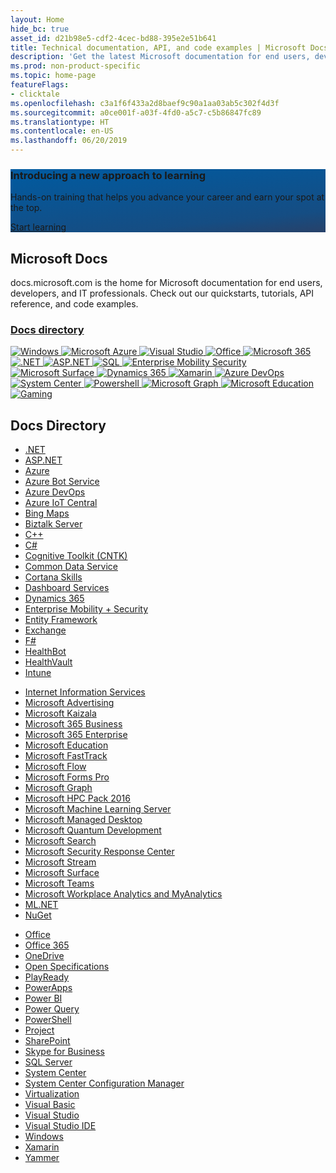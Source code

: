 ```yaml
---
layout: Home
hide_bc: true
asset_id: d21b98e5-cdf2-4cec-bd88-395e2e51b641
title: Technical documentation, API, and code examples | Microsoft Docs
description: 'Get the latest Microsoft documentation for end users, developers and IT professionals: API reference, code examples, technical documentation, and more.'
ms.prod: non-product-specific
ms.topic: home-page
featureFlags:
- clicktale
ms.openlocfilehash: c3a1f6f433a2d8baef9c90a1aa03ab5c302f4d3f
ms.sourcegitcommit: a0ce001f-a03f-4fd0-a5c7-c5b86847fc89
ms.translationtype: HT
ms.contentlocale: en-US
ms.lasthandoff: 06/20/2019
---
```

<section class="uhf-container has-padding has-padding-top-medium has-padding-bottom-medium has-padding-top-small has-background-image" style="background-image: linear-gradient(174.2deg, #005BA1 0%, #154D83 77.72%, #274169 100%)">
    <div class="level is-mobile">
        <div class="level-left has-flex-shrink">
            <div class="level-item has-flex-shrink">
                <div>
                    <h3 class="has-text-azure-invert has-inverted-focus has-margin-top-none has-margin-bottom-none has-text-weight-semibold has-line-height-reset is-size-5-mobile">Introducing a new approach to learning</h3>
                    <p class="has-text-azure-invert has-margin-top-extra-small has-line-height-reset is-size-7-mobile">Hands-on training that helps you advance your career and earn your spot at the top.</p>
                </div>
            </div>
        </div>
        <div class="level-right">
            <div class="level-item">
                <a href="/learn/" class="button is-primary is-small-mobile">
                    <span>Start learning</span>
                    <span class="icon" aria-hidden="true">
                        <span class="docon docon-chevron-right-light"></span>
                    </span>
                </a>
            </div>
        </div>
    </div>
</section>
<section class="home-greeting-container uhf-container">
    <h1>Microsoft Docs</h1>
    <p class="mobile-hidden">docs.microsoft.com is the home for Microsoft documentation for end users, developers, and IT professionals. Check out our quickstarts, tutorials, API reference, and code examples.</p>
    <a href="#docs-directory" class="mobile-show">
        <h3>Docs directory <span class="chevron"></span></h3>
    </a>
</section>
<nav class="home-nav-container">
    <a href="/windows/">
        <img class="windows" src="/media/logos/logo_windows-white.svg" alt="Windows">
    </a>
    <a href="/azure/">
        <img class="microsoft-azure" src="/media/logos/logo_azure-white.svg" alt="Microsoft Azure">
    </a>
    <a href="/visualstudio/products/">
        <img class="visual-studio" src="/media/logos/logo_visualstudio-white.svg" alt="Visual Studio">
    </a>
    <a href="/office/">
        <img class="office" src="/media/logos/logo_office-white.svg" alt="Office">
    </a>
    <a href="/microsoft-365/">
        <img class="windows" src="/media/logos/logo-microsoft-365-white.svg" alt="Microsoft 365">
    </a>
    <a href="/dotnet/">
        <img class="dotnet" src="/media/logos/logo_dotnet-white.svg" alt=".NET">
    </a>
    <a href="/aspnet/">
        <img class="aspnet" src="/media/logos/logo_aspnet-white.svg" alt="ASP.NET">
    </a>
    <a href="/sql/">
        <img class="sql" src="/media/logos/logo_sqlserver-white.svg" alt="SQL">
    </a>
    <a href="/enterprise-mobility-security/">
        <img class="enterprise-mobility-security" src="/media/logos/logo_enterprisemobility-white.svg" alt="Enterprise Mobility Security">
    </a>
    <a href="/surface/">
        <img class="surface" src="/media/logos/logo_surface-white.svg" alt="Microsoft Surface">
    </a>
    <a href="/dynamics365/">
        <img class="dynamics-365" src="/media/logos/logo_dynamics-white.svg" alt="Dynamics 365">
    </a>
    <a href="/xamarin/" >
        <img class="xamarin" src="/media/logos/logo_xamarin-white.svg" alt="Xamarin">
    </a>
    <a href="/azure/devops/">
        <img class="windows" src="/media/logos/logo-azure-devops-white.svg" alt="Azure DevOps">
    </a>
    <a href="/system-center/">
        <img class="system-center" src="/media/logos/logo_systemcenter-white.svg" alt="System Center">
    </a>
    <a href="/powershell/">
        <img class="powershell" src="/media/logos/logo_powershell-white.svg" alt="Powershell">
    </a>
    <a href="/graph/">
        <img class="microsoft-graph" src="/media/logos/logo-microsoft-graph-white.svg" alt="Microsoft Graph">
    </a>
    <a href="/education/">
        <img class="microsoft-education" src="/media/logos/logo_ms-education-white.svg" alt="Microsoft Education">
    </a>
    <a href="/gaming/">
        <img class="gaming" src="/media/logos/logo-gaming-white.svg" alt="Gaming">
    </a>
</nav>
<section class="directory-container uhf-container">
        <h2 id="docs-directory">Docs Directory</h2>
        <div class="directory-cols">
            <ul class="noBullet">
                <li>
                    <a class="barLink" href="/dotnet/">.NET</a>
                </li>
                <li>
                    <a class="barLink" href="/aspnet/">ASP.NET</a>
                </li>
                <li>
                    <a class="barLink" href="/azure/">Azure</a>
                </li>
                <li>
                    <a class="barLink" href="/bot-framework/">Azure Bot Service</a>
                </li>
                <li>
                    <a class="barLink" href="/azure/devops/">Azure DevOps</a>
                </li>
                <li>
                    <a class="barLink" href="/azure/iot-fundamentals/">Azure IoT Central</a>
                </li>
                <li>
                    <a class="barLink" href="/bingmaps/">Bing Maps</a>
                </li>
                <li>
                    <a class="barLink" href="/biztalk/">Biztalk Server</a>
                </li>
                <li>
                    <a class="barLink" href="/cpp/">C++</a>
                </li>
                <li>
                    <a class="barLink" href="/dotnet/csharp/">C#</a>
                </li>
                <li>
                    <a class="barLink" href="/cognitive-toolkit/">Cognitive Toolkit (CNTK)</a>
                </li>
                <li>
                    <a class="barLink" href="/common-data-service/">Common Data Service</a>
                </li>
                <li>
                    <a class="barLink" href="/cortana/skills/">Cortana Skills</a>
                </li>
                <li>
                    <a class="barLink" href="/partner-center/dashboard/">Dashboard Services</a>
                </li>
                <li>
                    <a class="barLink" href="/dynamics365/">Dynamics 365</a>
                </li>
                <li>
                    <a class="barLink" href="/enterprise-mobility-security/">Enterprise Mobility + Security</a>
                </li>
                <li>
                    <a class="barLink" href="/ef/">Entity Framework</a>
                </li>
                <li>
                    <a class="barLink" href="/exchange/">Exchange</a>
                </li>
                <li>
                    <a class="barLink" href="/dotnet/fsharp/">F#</a>
                </li>
                <li>
                    <a class="barLink" href="/HealthBot/">HealthBot</a>
                </li>
                <li>
                    <a class="barLink" href="/healthvault/">HealthVault</a>
                </li>
                <li>
                    <a class="barLink" href="/intune-classic/">Intune</a>
                </li>
            </ul>
            <ul class="noBullet">
                <li>
                    <a class="barLink" href="/iis/">Internet Information Services</a>
                </li>
                <li>
                    <a class="barLink" href="/advertising/">Microsoft Advertising</a>
                </li>
                <li>
                    <a class="barLink" href="/office365/kaizala/">Microsoft Kaizala</a>
                </li>
                <li>
                    <a class="barLink" href="/microsoft-365-business/">Microsoft 365 Business</a>
                </li>
                <li>
                    <a class="barLink" href="/microsoft-365-enterprise/">Microsoft 365 Enterprise</a>
                </li>
                <li>
                    <a class="barLink" href="/education/">Microsoft Education</a>
                </li>
                <li>
                    <a class="barLink" href="/fasttrack/">Microsoft FastTrack</a>
                </li>
                <li>
                    <a class="barLink" href="/flow/">Microsoft Flow</a>
                </li>
                <li>
                    <a class="barLink" href="/forms-pro/">Microsoft Forms Pro</a>
                </li>
                <li>
                    <a class="barLink" href="/graph/overview">Microsoft Graph</a>
                </li>
                <li>
                    <a class="barLink" href="/powershell/high-performance-computing/">Microsoft HPC Pack 2016</a>
                </li>
                <li>
                    <a class="barLink" href="/machine-learning-server/">Microsoft Machine Learning Server</a>
                </li>
                <li>
                    <a class="barLink" href="/microsoft-365/managed-desktop/">Microsoft Managed Desktop</a>
                </li>
                <li>
                  <a class="barLink" href="/quantum/">Microsoft Quantum Development</a>
                </li>
                <li>
                    <a class="barLink" href="/microsoftsearch/">Microsoft Search</a>
                </li>
                <li>
                    <a class="barLink" href="/security-updates/">Microsoft Security Response Center</a>
                </li>
                <li>
                    <a class="barLink" href="/stream/">Microsoft Stream</a>
                </li>
                <li>
                    <a class="barLink" href="/surface/">Microsoft Surface</a>
                </li>
                <li>
                    <a class="barLink" href="/MicrosoftTeams/Microsoft-Teams">Microsoft Teams</a>
                </li>
                <li>
                    <a class="barLink" href="/workplace-analytics/">Microsoft Workplace Analytics and MyAnalytics</a>
                </li>
                <li>
                    <a class="barLink" href="/dotnet/machine-learning/">ML.NET</a>
                </li>
                <li>
                    <a class="barLink" href="/nuget/">NuGet</a>
                </li>
            </ul>
            <ul class="noBullet">
                <li>
                    <a class="barLink" href="/office/">Office</a>
                </li>
                <li>
                    <a class="barLink" href="/office365/">Office 365</a>
                </li>
                <li>
                    <a class="barLink" href="/onedrive/">OneDrive</a>
                </li>
                <li>
                    <a class="barLink" href="/openspecs/">Open Specifications</a>
                </li>
                <li>
                    <a class="barLink" href="/playready/">PlayReady</a>
                </li>
                <li>
                    <a class="barLink" href="/powerapps/">PowerApps</a>
                </li>
                <li>
                    <a class="barLink" href="/power-bi/">Power BI</a>
                </li>
                <li>
                    <a class="barLink" href="/power-query/">Power Query</a>
                </li>
                <li>
                    <a class="barLink" href="/powershell/">PowerShell</a>
                </li>
                <li>
                    <a class="barLink" href="/project/">Project</a>
                </li>
                <li>
                    <a class="barLink" href="/sharepoint/">SharePoint</a>
                </li>
                <li>
                    <a class="barLink" href="/skypeforbusiness/">Skype for Business</a>
                </li>
                <li>
                    <a class="barLink" href="/sql/">SQL Server</a>
                </li>
                <li>
                    <a class="barLink" href="/system-center/">System Center</a>
                </li>
                <li>
                    <a class="barLink" href="/sccm/">System Center Configuration Manager</a>
                </li>
                <li>
                    <a class="barLink" href="/virtualization/">Virtualization</a>
                </li>
                <li>
                    <a class="barLink" href="/dotnet/visual-basic/">Visual Basic</a>
                </li>
                <li>
                    <a class="barLink" href="/visualstudio/products/">Visual Studio</a>
                </li>
                <li>
                    <a class="barLink" href="/visualstudio/">Visual Studio IDE</a>
                </li>
                <li>
                    <a class="barLink" href="/windows/">Windows</a>
                </li>
                <li>
                    <a class="barLink" href="/xamarin/">Xamarin</a>
                </li>
                <li>
                    <a class="barLink" href="/yammer/">Yammer</a>
                </li>
            </ul>
        </div>
</section>
